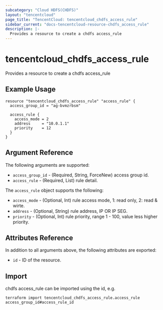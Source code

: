 ```yaml
---
subcategory: "Cloud HDFS(CHDFS)"
layout: "tencentcloud"
page_title: "TencentCloud: tencentcloud_chdfs_access_rule"
sidebar_current: "docs-tencentcloud-resource-chdfs_access_rule"
description: |-
  Provides a resource to create a chdfs access_rule
---
```


# tencentcloud_chdfs_access_rule

Provides a resource to create a chdfs access_rule

## Example Usage

```hcl
resource "tencentcloud_chdfs_access_rule" "access_rule" {
  access_group_id = "ag-bvmzrbsm"

  access_rule {
    access_mode = 2
    address     = "10.0.1.1"
    priority    = 12
  }
}
```

## Argument Reference

The following arguments are supported:

* `access_group_id` - (Required, String, ForceNew) access group id.
* `access_rule` - (Required, List) rule detail.

The `access_rule` object supports the following:

* `access_mode` - (Optional, Int) rule access mode, 1: read only, 2: read &amp; wirte.
* `address` - (Optional, String) rule address, IP OR IP SEG.
* `priority` - (Optional, Int) rule priority, range 1 - 100, value less higher priority.

## Attributes Reference

In addition to all arguments above, the following attributes are exported:

* `id` - ID of the resource.



## Import

chdfs access_rule can be imported using the id, e.g.

```
terraform import tencentcloud_chdfs_access_rule.access_rule access_group_id#access_rule_id
```


